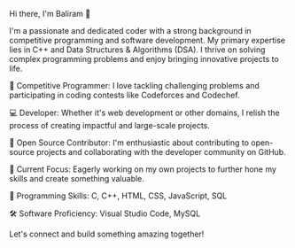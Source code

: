 Hi there, I'm Baliram 👋

I'm a passionate and dedicated coder with a strong background in competitive programming and software development.
My primary expertise lies in C++ and Data Structures & Algorithms (DSA). 
I thrive on solving complex programming problems and enjoy bringing innovative projects to life.

🌟 Competitive Programmer: I love tackling challenging problems and participating in coding contests like Codeforces and Codechef.

💻 Developer: Whether it's web development or other domains, I relish the process of creating impactful and large-scale projects.

🤝 Open Source Contributor: I'm enthusiastic about contributing to open-source projects and collaborating with the developer community on GitHub.

🚀 Current Focus: Eagerly working on my own projects to further hone my skills and create something valuable.

💼 Programming Skills: C, C++, HTML, CSS, JavaScript, SQL

🛠️ Software Proficiency: Visual Studio Code, MySQL

Let's connect and build something amazing together!
